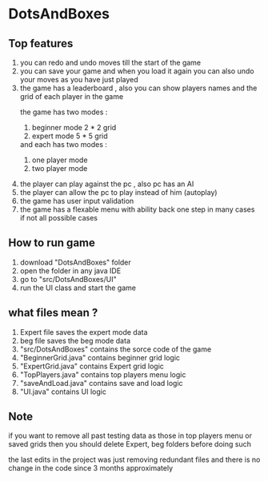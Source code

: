 # DotsAndBoxes


## Top features
<ol>

<li>you can redo and undo moves till the start of the game </li>
<li>you can save your game and when you load it again you can also undo your moves as you have just played </li>
<li>the game has a leaderboard , also you can show players names and the grid of each player in the game  </li>
<p>the game has two modes :<ol>
                         <li>beginner mode 2 * 2 grid</li>
                          <li>expert mode 5 * 5 grid</li>
                         </ol>
and each has two modes : <ol>
                         <li>one player mode</li>
                         <li>two player mode</li>
                         </ol>
                         </p>
<li>the player can play against the pc , also pc has an AI </li>
<li>the player can allow the pc to play instead of him (autoplay) </li>
<li>the game has user input validation </li>
<li>the game has a flexable menu with ability back one step in many cases if not all possible cases  </li>
<!--<li> </li>-->
</ol>


## How to run game
<ol>
  <li>download "DotsAndBoxes" folder </li>
  <li>open the folder in any java IDE</li>
  <li>go to "src/DotsAndBoxes/UI"</li>
  <li>run the UI class and start the game</li>
</ol>


## what files mean ?
<ol>
  <li>Expert file saves the expert mode data</li>
  <li>beg file saves the beg mode data</li>
  <li>"src/DotsAndBoxes" contains the sorce code of the game</li>
  <li>"BeginnerGrid.java" contains beginner grid logic</li>
  <li>"ExpertGrid.java" contains Expert grid logic</li>
  <li>"TopPlayers.java" contains top players menu logic</li>
  <li>"saveAndLoad.java" contains save and load logic</li>
  <li>"UI.java" contains UI logic</li>
</ol>

## Note
<p>if you want to remove all past testing data as those in top players menu or saved grids then you should delete Expert, beg folders before doing such</p>
<p>the last edits in the project was just removing redundant files and there is no change in the code since 3 months approximately </p>
